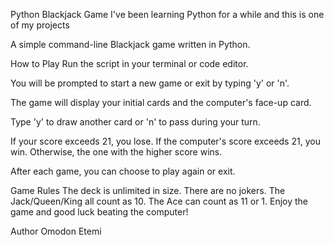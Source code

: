 Python Blackjack Game
I've been learning Python for a while and this is one of my projects

A simple command-line Blackjack game written in Python.

How to Play
Run the script in your terminal or code editor.

You will be prompted to start a new game or exit by typing 'y' or 'n'.

The game will display your initial cards and the computer's face-up card.

Type 'y' to draw another card or 'n' to pass during your turn.

If your score exceeds 21, you lose. If the computer's score exceeds 21, you win. Otherwise, the one with the higher score wins.

After each game, you can choose to play again or exit.

Game Rules
The deck is unlimited in size.
There are no jokers.
The Jack/Queen/King all count as 10.
The Ace can count as 11 or 1.
Enjoy the game and good luck beating the computer!

Author
Omodon Etemi
